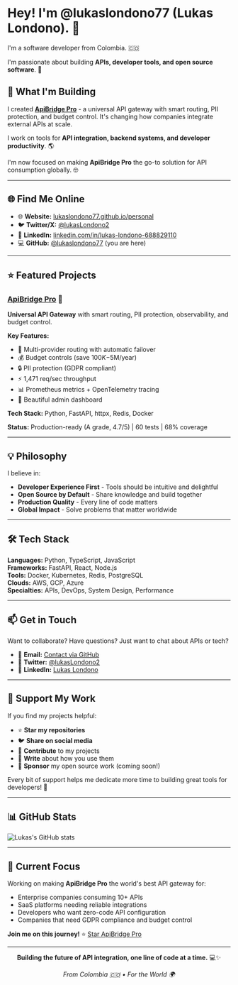 # Hey! I'm @lukaslondono77 (Lukas Londono). 👋

I'm a software developer from Colombia. 🇨🇴

I'm passionate about building **APIs, developer tools, and open source software**. 🚀

## 🔨 What I'm Building

I created **[ApiBridge Pro](https://github.com/lukaslondono77/ApiBridgePro)** - a universal API gateway with smart routing, PII protection, and budget control. It's changing how companies integrate external APIs at scale.

I work on tools for **API integration, backend systems, and developer productivity**. 🌎

I'm now focused on making **ApiBridge Pro** the go-to solution for API consumption globally. 🤓

---

## 🌐 Find Me Online

- 🌐 **Website:** [lukaslondono77.github.io/personal](https://lukaslondono77.github.io/personal/)
- 🐦 **Twitter/X:** [@lukasLondono2](https://twitter.com/lukasLondono2)
- 💼 **LinkedIn:** [linkedin.com/in/lukas-londono-688829110](https://linkedin.com/in/lukas-londono-688829110/)
- 💻 **GitHub:** [@lukaslondono77](https://github.com/lukaslondono77) (you are here)

---

## ⭐ Featured Projects

### [ApiBridge Pro](https://github.com/lukaslondono77/ApiBridgePro) 🚀

**Universal API Gateway** with smart routing, PII protection, observability, and budget control.

**Key Features:**
- 🔄 Multi-provider routing with automatic failover
- 💰 Budget controls (save $100K-$5M/year)
- 🔒 PII protection (GDPR compliant)
- ⚡ 1,471 req/sec throughput
- 📊 Prometheus metrics + OpenTelemetry tracing
- 🎨 Beautiful admin dashboard

**Tech Stack:** Python, FastAPI, httpx, Redis, Docker

**Status:** Production-ready (A grade, 4.7/5) | 60 tests | 68% coverage

---

## 💡 Philosophy

I believe in:
- **Developer Experience First** - Tools should be intuitive and delightful
- **Open Source by Default** - Share knowledge and build together
- **Production Quality** - Every line of code matters
- **Global Impact** - Solve problems that matter worldwide

---

## 🛠️ Tech Stack

**Languages:** Python, TypeScript, JavaScript  
**Frameworks:** FastAPI, React, Node.js  
**Tools:** Docker, Kubernetes, Redis, PostgreSQL  
**Clouds:** AWS, GCP, Azure  
**Specialties:** APIs, DevOps, System Design, Performance

---

## 📫 Get in Touch

Want to collaborate? Have questions? Just want to chat about APIs or tech?

- 📧 **Email:** [Contact via GitHub](https://github.com/lukaslondono77)
- 💬 **Twitter:** [@lukasLondono2](https://twitter.com/lukasLondono2)
- 💼 **LinkedIn:** [Lukas Londono](https://linkedin.com/in/lukas-londono-688829110/)

---

## 💖 Support My Work

If you find my projects helpful:

- ⭐ **Star my repositories**
- 🐦 **Share on social media**
- 🤝 **Contribute** to my projects
- 📝 **Write** about how you use them
- 💌 **Sponsor** my open source work (coming soon!)

Every bit of support helps me dedicate more time to building great tools for developers! 🙏

---

## 📊 GitHub Stats

![Lukas's GitHub stats](https://github-readme-stats.vercel.app/api?username=lukaslondono77&show_icons=true&theme=tokyonight)

---

## 🚀 Current Focus

Working on making **ApiBridge Pro** the world's best API gateway for:
- Enterprise companies consuming 10+ APIs
- SaaS platforms needing reliable integrations
- Developers who want zero-code API configuration
- Companies that need GDPR compliance and budget control

**Join me on this journey!** ⭐ [Star ApiBridge Pro](https://github.com/lukaslondono77/ApiBridgePro)

---

<div align="center">

**Building the future of API integration, one line of code at a time.** 💻✨

*From Colombia 🇨🇴 • For the World 🌍*

</div>

